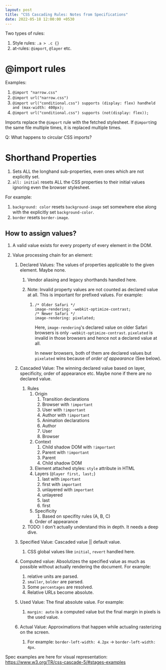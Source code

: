```yaml
---
layout: post
title: "CSS Cascading Rules: Notes from Specifications"
date: 2022-05-18 12:00:00 +0530
---
```


Two types of rules:

1. Style rules: `.a > .c {}`
2. at-rules: `@import`, `@layer` etc.

# @import rules

Examples:

1. `@import "narrow.css"`
2. `@import url("narrow.css")`
3. `@import url("conditional.css") supports (display: flex) handheld and (max-width: 400px);`
4. `@import url("conditional.css") supports (not(display: flex));`

Imports replace the `@import` rule with the fetched stylesheet. If `@import`ing the same file multiple times, it is replaced multiple times.

Q: What happens to circular CSS imports?

# Shorthand Properties

1. Sets ALL the longhand sub-properties, even ones which are not explicitly set.
2. `all: initial` resets ALL the CSS properties to their initial values ignoring even the browser stylesheet.

For example:

1. `background: color` resets `background-image` set somewhere else along with the explicitly set `background-color`.
2. `border` resets `border-image`.

## How to assign values?

1. A valid value exists for every property of every element in the DOM.
2. Value processing chain for an element:

   1. Declared Values: The values of properties applicable to the given element. Maybe none.

      1. Vendor aliasing and legacy shorthands handled here.
      2. Note: Invalid property values are not counted as declared value at all. This is important for prefixed values. For example:

         1. ```
            /* Older Safari */
            image-rendering: -webkit-optimize-contrast;
            /* Newer Safari */
            image-rendering: pixelated;
            ```

            Here, `image-rendering`'s declared value on older Safari browsers is only `-webkit-optimize-contrast`. `pixelated` is invalid in those browsers and hence not a declared value at all.

            In newer browsers, both of them are declared values but `pixelated` wins because of *order of appearance* (See below).

   2. Cascaded Value: The winning declared value based on layer, specificity, order of appearance etc. Maybe none if there are no declared value.
      1. Rules
         1. Origin
            1. Transition declarations
            2. Browser with `!important`
            3. User with `!important`
            4. Author with `!important`
            5. Animation declarations
            6. Author
            7. User
            8. Browser
         2. Context
            1. Child shadow DOM with `!important`
            2. Parent with `!important`
            3. Parent
            4. Child shadow DOM
         3. Element attached styles: `style` attribute in HTML
         4. Layers (`@layer first, last;`)
            1. last with `important`
            2. first with `important`
            3. unlayered with `important`
            4. unlayered
            5. last
            6. first
         5. Specificity
            1. Based on specifity rules (A, B, C)
         6. Order of appearance
      2. TODO: I don't actually understand this in depth. It needs a deep dive.
   3. Specified Value: Cascaded value || default value.
      1. CSS global values like `initial`, `revert` handled here.
   4. Computed value: Absolutizes the specified value as much as possible without actually rendering the document. For example:
      1. relative units are parsed.
      2. `smaller`, `bolder` are parsed.
      3. Some `percentages` are resolved.
      4. Relative URLs become absolute.
   5. Used Value: The final absolute value. For example:
      1. `margin: auto` is a computed value but the final margin in pixels is the used value.
   6. Actual Value: Approximations that happen while actualing rasterizing on the screen.
      1. For example: `border-left-width: 4.2px` -> `border-left-width: 4px`.

Spec examples are here for visual representation: https://www.w3.org/TR/css-cascade-5/#stages-examples
